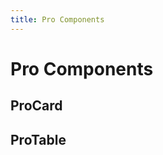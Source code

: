 ```yaml
---
title: Pro Components
---
```


# Pro Components

## ProCard

<code src="./procomponents/ProCard.tsx"></code>


## ProTable

<code src="./procomponents/ProTable.tsx"></code>

